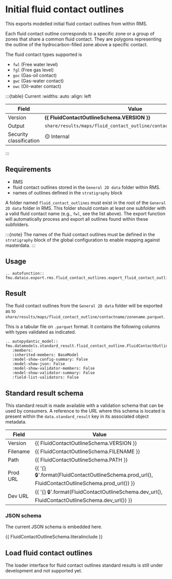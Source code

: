# Initial fluid contact outlines

This exports modelled initial fluid contact outlines from within RMS.

Each fluid contact outline corresponds to a specific zone or a group of zones
that share a common fluid contact. They are polygons representing the outline of
the hydrocarbon-filled zone above a specific contact.

The fluid contact types supported is
- `fwl` (Free water level)
- `fgl` (Free gas level)
- `goc` (Gas-oil contact)
- `gwc` (Gas-water contact)
- `owc` (Oil-water contact)


:::{table} Current
:widths: auto
:align: left

| Field | Value |
| --- | --- |
| Version | **{{ FluidContactOutlineSchema.VERSION }}** |
| Output | `share/results/maps/fluid_contact_outline/contactname/zonename.parquet` |
| Security classification | 🟡 Internal |
:::

## Requirements

- RMS
- fluid contact outlines stored in the `General 2D data` folder within RMS.
- names of outlines defined in the `stratigraphy` block

A folder named `fluid_contact_outlines` must exist in the root of the `General 2D data`
folder in RMS. This folder should contain at least one subfolder with a valid fluid contact
name (e.g., `fwl`, see the list above). The export function will automatically process
and export all outlines found within these subfolders.

:::{note}
The names of the fluid contact outlines must be defined in the `stratigraphy` block of the
global configuration to enable mapping against masterdata.
:::

## Usage

```{eval-rst}
.. autofunction:: fmu.dataio.export.rms.fluid_contact_outlines.export_fluid_contact_outlines
```

## Result

The fluid contact outlines from the `General 2D data` folder will be exported as
to `share/results/maps/fluid_contact_outline/contactname/zonename.parquet`.

This is a tabular file on `.parquet` format. It contains
the following columns with types validated as indicated.

```{eval-rst}
.. autopydantic_model:: fmu.datamodels.standard_result.fluid_contact_outline.FluidContactOutlineResultRow
   :members:
   :inherited-members: BaseModel
   :model-show-config-summary: False
   :model-show-json: False
   :model-show-validator-members: False
   :model-show-validator-summary: False
   :field-list-validators: False
```

## Standard result schema

This standard result is made available with a validation schema that can be
used by consumers. A reference to the URL where this schema is located is
present within the `data.standard_result` key in its associated object metadata.

| Field | Value |
| --- | --- |
| Version | {{ FluidContactOutlineSchema.VERSION }} |
| Filename | {{ FluidContactOutlineSchema.FILENAME }} |
| Path | {{ FluidContactOutlineSchema.PATH }} |
| Prod URL | {{ '[{}]({}) 🔒'.format(FluidContactOutlineSchema.prod_url(), FluidContactOutlineSchema.prod_url()) }}
| Dev URL | {{ '[{}]({}) 🔒'.format(FluidContactOutlineSchema.dev_url(), FluidContactOutlineSchema.dev_url()) }}

### JSON schema

The current JSON schema is embedded here.

{{ FluidContactOutlineSchema.literalinclude }}

## Load fluid contact outlines
The loader interface for fluid contact outlines standard results is still under development and not supported yet.
